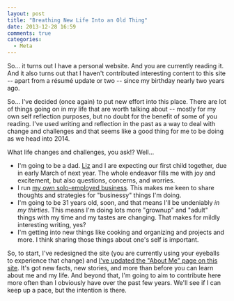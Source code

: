```yaml
---
layout: post
title: "Breathing New Life Into an Old Thing"
date: 2013-12-28 16:59
comments: true
categories: 
  - Meta
---
```


So... it turns out I have a personal website. And you are currently reading it. And it also turns
out that I haven't contributed interesting content to this site -- apart from a résumé update or
two -- since my birthday nearly two years ago.

So... I've decided (once again) to put new effort into this place. There are lot of things
going on in my life that are worth talking about -- mostly for my own self reflection purposes, but
no doubt for the benefit of some of you reading. I've used writing and reflection in the past as
a way to deal with change and challenges and that seems like a good thing for me to be doing as
we head into 2014. <!--more-->

What life changes and challenges, you ask!? Well...

 - I'm going to be a dad. [Liz][1] and I are expecting our first child together, due in early
   March of next year. The whole endeavor fills me with joy and excitement, but also questions,
   concerns, and worries.
 - I run [my own solo-employed business][2]. This makes me keen to share thoughts and strategies
   for "businessy" things I'm doing.
 - I'm going to be 31 years old, soon, and that means I'll be undeniably _in my thirties_. This
   means I'm doing lots more "grownup" and "adult" things with my time and my tastes are changing.
   That makes for mildly interesting writing, yes?
 - I'm getting into new things like cooking and organizing and projects and more. I think sharing
   those things about one's self is important.

So, to start, I've redesigned the site (you are currently using your eyeballs to experience that
change) and [I've updated the "About Me" page on this site][3]. It's got new facts, new stories,
and more than before you can learn about me and my life. And beyond that, I'm going to aim to
contribute here more often than I obviously have over the past few years. We'll see if I can keep
up a pace, but the intention is there.


 [1]: http://thebluesunshine.com/
 [2]: http://awexomelabs.com/
 [3]: /about/


